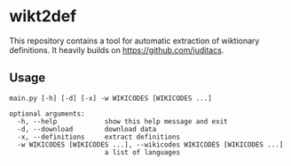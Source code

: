 # wikt2def

This repository contains a tool for automatic extraction of wiktionary definitions. It heavily builds on https://github.com/juditacs.

## Usage 

```shell
main.py [-h] [-d] [-x] -w WIKICODES [WIKICODES ...]

optional arguments:
  -h, --help            show this help message and exit
  -d, --download        download data
  -x, --definitions     extract definitions
  -w WIKICODES [WIKICODES ...], --wikicodes WIKICODES [WIKICODES ...]
                        a list of languages
```
                        
